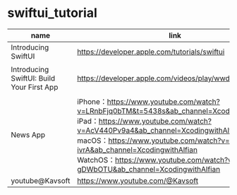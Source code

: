 # swiftui_tutorial



| name | link |  note  |
|  ----  | ----  |  ----  |
| Introducing SwiftUI | https://developer.apple.com/tutorials/swiftui | know about SwiftUI |
| Introducing SwiftUI: Build Your First App | https://developer.apple.com/videos/play/wwdc2019/204/ | @state、@observeObject、@Publish |
| News App | iPhone：https://www.youtube.com/watch?v=LRnbFjq0bTM&t=5438s&ab_channel=XcodingwithAlfian<br/>iPad：https://www.youtube.com/watch?v=AcV440Pv9a4&ab_channel=XcodingwithAlfian<br />macOS：https://www.youtube.com/watch?v=YSR_Hk-ivrA&ab_channel=XcodingwithAlfian<br />WatchOS：https://www.youtube.com/watch?v=2qA-gDWbOTU&ab_channel=XcodingwithAlfian | SwiftUI experience on all devices |
| youtube@Kavsoft | https://www.youtube.com/@Kavsoft | UI/UE |

